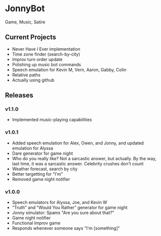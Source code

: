 # JonnyBot
Game, Music, Satire

## Current Projects
  + Never Have I Ever implementation
  + Time zone finder (search-by-city)
  + Improv turn order update
  + Polishing up music bot commands
  + Speech emulation for Kevin M, Vern, Aaron, Gabby, Colin
  + Relative paths
  + Actually using github

## Releases

### v1.1.0
  + Implemented music-playing capabilities
  
### v1.0.1
  + Added speech emulation for Alex, Owen, and Jonny, and updated emulation for Alyssa
  + Dare generator for game night
  + Who do you really like? Not a sarcastic answer, but actually. By the way, last time, it was a sarcastic answer. Celebrity crushes don't count
  + Weather forecast, search by city
  + Better targetting for "I'm"
  + Removed game night notifier
  
### v1.0.0
  + Speech emulators for Alyssa, Joe, and Kevin W
  + "Truth" and "Would You Rather" generator for game night
  + Jonny simulator: Spams "Are you sure about that?"
  + Game night notifier
  + Functional Improv game
  + Responds whenever someone says "I'm [something]"
